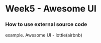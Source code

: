 Week5 - Awesome UI
==================

### How to use external source code

  example. Awesome UI - lottie(airbnb)
